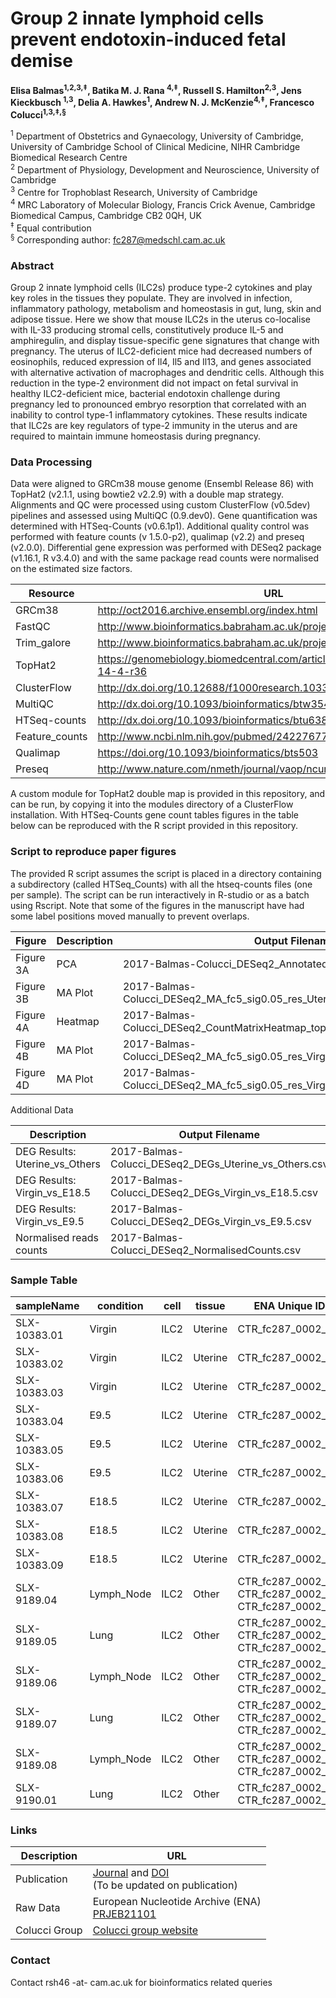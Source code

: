 # Group 2 innate lymphoid cells prevent endotoxin-induced fetal demise #

**Elisa Balmas<sup>1,2,3,‡</sup>, Batika M. J. Rana <sup>4,‡</sup>, Russell S. Hamilton<sup>2,3</sup>, Jens Kieckbusch <sup>1,3</sup>, Delia A. Hawkes<sup>1</sup>, Andrew N. J. McKenzie<sup>4,‡</sup>, Francesco Colucci<sup>1,3,‡,§</sup>**

<sup>1</sup> Department of Obstetrics and Gynaecology, University of Cambridge, University of Cambridge School of Clinical Medicine, NIHR Cambridge Biomedical Research Centre <br>
<sup>2</sup> Department of Physiology, Development and Neuroscience, University of Cambridge<br>
<sup>3</sup> Centre for Trophoblast Research, University of Cambridge<br>
<sup>4</sup> MRC Laboratory of Molecular Biology, Francis Crick Avenue, Cambridge Biomedical Campus, Cambridge CB2 0QH, UK<br>
<sup>‡</sup> Equal contribution<br>
<sup>§</sup> Corresponding author: fc287@medschl.cam.ac.uk <br>

### Abstract ###
Group 2 innate lymphoid cells (ILC2s) produce type-2 cytokines and play key roles in the tissues they populate. They are involved in infection, inflammatory pathology, metabolism and homeostasis in gut, lung, skin and adipose tissue. Here we show that mouse ILC2s in the uterus co-localise with IL-33 producing stromal cells, constitutively produce IL-5 and amphiregulin, and display tissue-specific gene signatures that change with pregnancy. The uterus of ILC2-deficient mice had decreased numbers of eosinophils, reduced expression of Il4, Il5 and Il13, and genes associated with alternative activation of macrophages and dendritic cells. Although this reduction in the type-2 environment did not impact on fetal survival in healthy ILC2-deficient mice, bacterial endotoxin challenge during pregnancy led to pronounced embryo resorption that correlated with an inability to control type-1 inflammatory cytokines. These results indicate that ILC2s are key regulators of type-2 immunity in the uterus and are required to maintain immune homeostasis during pregnancy.

### Data Processing ###
Data were aligned to GRCm38 mouse genome (Ensembl Release 86) with TopHat2 (v2.1.1, using bowtie2 v2.2.9) with a double map strategy. Alignments and QC were processed using custom ClusterFlow (v0.5dev) pipelines and assessed using MultiQC (0.9.dev0). Gene quantification was determined with HTSeq-Counts (v0.6.1p1). Additional quality control was performed with feature counts (v 1.5.0-p2), qualimap (v2.2) and preseq (v2.0.0). Differential gene expression was performed with DESeq2 package (v1.16.1, R v3.4.0) and with the same package read counts were normalised on the estimated size factors.

Resource       | URL
-------------- | --------------
GRCm38         | http://oct2016.archive.ensembl.org/index.html
FastQC         | http://www.bioinformatics.babraham.ac.uk/projects/fastqc/
Trim_galore    | http://www.bioinformatics.babraham.ac.uk/projects/trim_galore/
TopHat2        | https://genomebiology.biomedcentral.com/articles/10.1186/gb-2013-14-4-r36
ClusterFlow    | http://dx.doi.org/10.12688/f1000research.10335.2
MultiQC        | http://dx.doi.org/10.1093/bioinformatics/btw354
HTSeq-counts   | http://dx.doi.org/10.1093/bioinformatics/btu638
Feature_counts | http://www.ncbi.nlm.nih.gov/pubmed/24227677
Qualimap       | https://doi.org/10.1093/bioinformatics/bts503
Preseq         | http://www.nature.com/nmeth/journal/vaop/ncurrent/full/nmeth.2375.html

A custom module for TopHat2 double map is provided in this repository, and can be run, by copying it into the modules directory of a ClusterFlow installation. With HTSeq-Counts gene count tables figures in the table below can be reproduced with the R script provided in this repository.

### Script to reproduce paper figures ###

The provided R script assumes the script is placed in a directory containing a subdirectory (called HTSeq_Counts) with all the htseq-counts files (one per sample). The script can be run interactively in R-studio or as a batch using Rscript. Note that some of the figures in the manuscript have had some label positions moved manually to prevent overlaps.

Figure    | Description | Output Filename
--------- | ----------- | ------------------------
Figure 3A | PCA         | 2017-Balmas-Colucci_DESeq2_Annotated_PCA_Fig3A.pdf
Figure 3B | MA Plot     | 2017-Balmas-Colucci_DESeq2_MA_fc5_sig0.05_res_Uterine_Others_Fig3B.pdf
Figure 4A | Heatmap     | 2017-Balmas-Colucci_DESeq2_CountMatrixHeatmap_topDEGs_lf7.5sig0.05_Fig4A.pdf
Figure 4B | MA Plot     | 2017-Balmas-Colucci_DESeq2_MA_fc5_sig0.05_res_Virgin_E9.5_Fig4B.pdf
Figure 4D | MA Plot     | 2017-Balmas-Colucci_DESeq2_MA_fc5_sig0.05_res_Virgin_E18.5_Fig4D.pdf

Additional Data

Description                    | Output Filename
------------------------------ | ------------------------
DEG Results: Uterine_vs_Others | 2017-Balmas-Colucci_DESeq2_DEGs_Uterine_vs_Others.csv
DEG Results: Virgin_vs_E18.5   | 2017-Balmas-Colucci_DESeq2_DEGs_Virgin_vs_E18.5.csv
DEG Results: Virgin_vs_E9.5    | 2017-Balmas-Colucci_DESeq2_DEGs_Virgin_vs_E9.5.csv
Normalised reads counts        | 2017-Balmas-Colucci_DESeq2_NormalisedCounts.csv

### Sample Table ###


sampleName   | condition  | cell | tissue  | ENA Unique ID
------------ | ---------- | ---- | ------- | -------------
SLX-10383.01 | Virgin     | ILC2 | Uterine | CTR_fc287_0002_01
SLX-10383.02 | Virgin     | ILC2 | Uterine | CTR_fc287_0002_02
SLX-10383.03 | Virgin     | ILC2 | Uterine | CTR_fc287_0002_03
SLX-10383.04 | E9.5       | ILC2 | Uterine | CTR_fc287_0002_04
SLX-10383.05 | E9.5       | ILC2 | Uterine | CTR_fc287_0002_05
SLX-10383.06 | E9.5       | ILC2 | Uterine | CTR_fc287_0002_06
SLX-10383.07 | E18.5      | ILC2 | Uterine | CTR_fc287_0002_07
SLX-10383.08 | E18.5      | ILC2 | Uterine | CTR_fc287_0002_08
SLX-10383.09 | E18.5      | ILC2 | Uterine | CTR_fc287_0002_09
SLX-9189.04  | Lymph_Node | ILC2 | Other   | CTR_fc287_0002_20, CTR_fc287_0002_21, CTR_fc287_0002_22
SLX-9189.05  | Lung       | ILC2 | Other   | CTR_fc287_0002_23, CTR_fc287_0002_24, CTR_fc287_0002_25
SLX-9189.06  | Lymph_Node | ILC2 | Other   | CTR_fc287_0002_26, CTR_fc287_0002_27, CTR_fc287_0002_28
SLX-9189.07  | Lung       | ILC2 | Other   | CTR_fc287_0002_29, CTR_fc287_0002_30, CTR_fc287_0002_31
SLX-9189.08  | Lymph_Node | ILC2 | Other   | CTR_fc287_0002_32, CTR_fc287_0002_33, CTR_fc287_0002_34
SLX-9190.01  | Lung       | ILC2 | Other   | CTR_fc287_0002_35, CTR_fc287_0002_36


### Links ###

Description   | URL
------------- | ----------
Publication   | [Journal](http://) and [DOI](http://) <br> (To be updated on publication)
Raw Data      | European Nucleotide Archive (ENA) <br> [PRJEB21101](http://www.ebi.ac.uk/ena/data/view/PRJEB21101)
Colucci Group | [Colucci group website](http://moffettcoluccilab.org/francesco-colucci/)

### Contact ###

Contact rsh46 -at- cam.ac.uk for bioinformatics related queries
